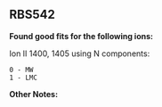## RBS542
**Found good fits for the following ions:**

Ion II 1400, 1405 using N components:
```
0 - MW
1 - LMC
```


**Other Notes:**

